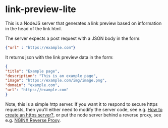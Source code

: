 # link-preview-lite

This is a NodeJS server that generates a link preview based on information in the head of the link html.

The server expects a post request with a JSON body in the form:

```json
{"url" : "https://example.com"}
```

It returns json with the link preview data in the form:

```json
{
"title": "Example page",
"description": "This is an example page",
"image": "https://example.com/img/image.png",
"domain": "example.com",
"url": "https://example.com"
}
```

Note, this is a simple http server. If you want it to respond to secure https requests, then you'll either need to modify the server code, see e.g. [How to create an https server?](https://nodejs.org/en/knowledge/HTTP/servers/how-to-create-a-HTTPS-server/), or put the node server behind a reverse proxy, see e.g. [NGINX Reverse Proxy](https://docs.nginx.com/nginx/admin-guide/web-server/reverse-proxy/).
